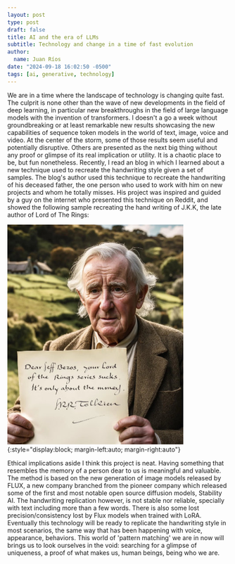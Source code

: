 ```yaml
---
layout: post
type: post
draft: false
title: AI and the era of LLMs
subtitle: Technology and change in a time of fast evolution
author:
  name: Juan Ríos
date: "2024-09-18 16:02:50 -0500"
tags: [ai, generative, technology]
---
```


We are in a time where the landscape of technology is changing quite fast. The culprit is none other than the wave of new developments in the field of deep learning, in particular new breakthroughs in the field of large language models with the invention of transformers. I doesn't a go a week without groundbreaking or at least remarkable new results showcasing the new capabilities of sequence token models in the world of text, image, voice and video. At the center of the storm, some of those results seem useful and potentially disruptive. Others are presented as the next big thing without any proof or glimpse of its real implication or utility. It is a chaotic place to be, but fun nonetheless.
Recently, I read an blog in which I learned about a new technique used to recreate the handwriting style given a set of samples. The blog's author used this technique to recreate the handwriting of his deceased father, the one person who used to work with him on new projects and whom he totally misses. His project was inspired and guided by a guy on the internet who presented this technique on Reddit, and showed the following sample recreating the hand writing of J.K.K, the late author of Lord of The Rings:

![Tolkien hand writing](https://raw.githubusercontent.com/juandarr/juandarr.github.io/main/images/posts/JRR-hand-writing.jpg){:style="display:block; margin-left:auto; margin-right:auto"}

Ethical implications aside I think this project is neat. Having something that resembles the memory of a person dear to us is meaningful and valuable. The method is based on the new generation of image models released by FLUX, a new company branched from the pioneer company which released some of the first and most notable open source diffusion models, Stability AI. The handwriting replication however, is not stable nor reliable, specially with text including more than a few words. There is also some lost precision/consistency lost by Flux models when trained with LoRA. Eventually this technology will be ready to replicate the handwriting style in most scenarios, the same way that has been happening with voice, appearance, behaviors. This world of 'pattern matching' we are in now will brings us to look ourselves in the void: searching for a glimpse of uniqueness, a proof of what makes us, human beings, being who we are.
